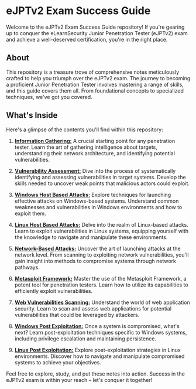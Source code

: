 # eJPTv2 Exam Success Guide

Welcome to the eJPTv2 Exam Success Guide repository! If you're gearing up to conquer the eLearnSecurity Junior Penetration Tester (eJPTv2) exam and achieve a well-deserved certification, you're in the right place.

## About

This repository is a treasure trove of comprehensive notes meticulously crafted to help you triumph over the eJPTv2 exam. The journey to becoming a proficient Junior Penetration Tester involves mastering a range of skills, and this guide covers them all. From foundational concepts to specialized techniques, we've got you covered.

## What's Inside

Here's a glimpse of the contents you'll find within this repository:

1. [**Information Gathering:**](./eJPT_01_Information_Gathering.md) A crucial starting point for any penetration tester. Learn the art of gathering intelligence about targets, understanding their network architecture, and identifying potential vulnerabilities.

2. [**Vulnerability Assessment:**](eJPT_02_Vulnerabilty_Assesment.md) Dive into the process of systematically identifying and assessing vulnerabilities in target systems. Develop the skills needed to uncover weak points that malicious actors could exploit.

3. [**Windows Host Based Attacks:**](./eJPT_03_Windows_Host_Based_Attacks.md) Explore techniques for launching effective attacks on Windows-based systems. Understand common weaknesses and vulnerabilities in Windows environments and how to exploit them.

4. [**Linux Host Based Attacks:**](./eJPT_04_Linux_Host_Based_Attacks.md) Delve into the realm of Linux-based attacks. Learn to exploit vulnerabilities in Linux systems, equipping yourself with the knowledge to navigate and manipulate these environments.

5. [**Network-Based Attacks:**](./eJPT_05_Network_Based_Attacks.md) Uncover the art of launching attacks at the network level. From scanning to exploiting network vulnerabilities, you'll gain insight into methods to compromise systems through network pathways.

6. [**Metasploit Framework:**](./eJPT_06_The_MetasploIt_Framework.md) Master the use of the Metasploit Framework, a potent tool for penetration testers. Learn how to utilize its capabilities to efficiently exploit vulnerabilities.

7. [**Web Vulnerabilities Scanning:**](./eJPT_07_WEB_vulnerability_scan.md) Understand the world of web application security. Learn to scan and assess web applications for potential vulnerabilities that could be leveraged by attackers.

8. [**Windows Post Exploitation:**](./eJPT_08_Windows_Post_Exploitation.md) Once a system is compromised, what's next? Learn post-exploitation techniques specific to Windows systems, including privilege escalation and maintaining persistence.

9. [**Linux Post Exploitation:**](./eJPT_09_Linux_Post_Exploitation.md) Explore post-exploitation strategies in Linux environments. Discover how to navigate and manipulate compromised systems to achieve your objectives.

Feel free to explore, study, and put these notes into action. Success in the eJPTv2 exam is within your reach – let's conquer it together!
